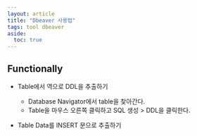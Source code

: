 ```yaml
---
layout: article
title: "Dbeaver 사용법"
tags: tool dbeaver
aside:
  toc: true
---
```






## Functionally

- Table에서 역으로 DDL을 추출하기
  - Database Navigator에서 table을 찾아간다.
  - Table을 마우스 오른쪽 클릭하고 SQL 생성 > DDL을 클릭한다.

- Table Data를 INSERT 문으로 추출하기


